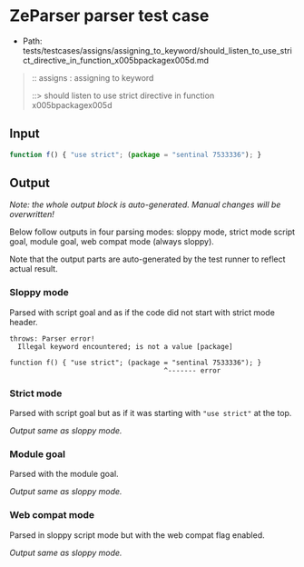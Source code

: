 # ZeParser parser test case

- Path: tests/testcases/assigns/assigning_to_keyword/should_listen_to_use_strict_directive_in_function_x005bpackagex005d.md

> :: assigns : assigning to keyword
>
> ::> should listen to use strict directive in function x005bpackagex005d

## Input

`````js
function f() { "use strict"; (package = "sentinal 7533336"); }
`````

## Output

_Note: the whole output block is auto-generated. Manual changes will be overwritten!_

Below follow outputs in four parsing modes: sloppy mode, strict mode script goal, module goal, web compat mode (always sloppy).

Note that the output parts are auto-generated by the test runner to reflect actual result.

### Sloppy mode

Parsed with script goal and as if the code did not start with strict mode header.

`````
throws: Parser error!
  Illegal keyword encountered; is not a value [package]

function f() { "use strict"; (package = "sentinal 7533336"); }
                                      ^------- error
`````

### Strict mode

Parsed with script goal but as if it was starting with `"use strict"` at the top.

_Output same as sloppy mode._

### Module goal

Parsed with the module goal.

_Output same as sloppy mode._

### Web compat mode

Parsed in sloppy script mode but with the web compat flag enabled.

_Output same as sloppy mode._

